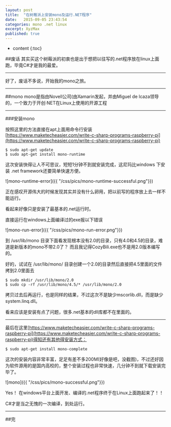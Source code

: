 ```yaml
---
layout: post
title:  "在树莓派上安装mono及运行.NET程序"
date:   2015-09-05 23:43:54
categories: mono .net linux
excerpt: XyzMax 
published: true
---
```


* content
{:toc}

##废话
其实买这个树莓派的初衷也是出于想把以往写的.net程序放在linux上面跑，毕竟C#才是我的最爱。

---

好了，废话不多说，开始我的mono之旅。


---

##mono
mono是指由Novell公司(由Xamarin发起，并由Miguel de lcaza领导的，一个致力于开创·NET在Linux上使用的开源工程


---

###安装mono

按照这里的方法直接在apt上面用命令行安装[https://www.maketecheasier.com/write-c-sharp-programs-raspberry-pi](https://www.maketecheasier.com/write-c-sharp-programs-raspberry-pi)

	$ sudo apt-get update
	$ sudo apt-get install mono-runtime

这次安装快得让人不可思议，短短1分钟不到就安装完成，这尼玛比windows 下安装 .net framework还要简单快速方便。

![mono-runtime-error]({{ "/css/pics/mono-runtime-successful.png"}})

正在感叹开源伟大的时候发现其实并没有什么卵用，把以前写的程序放上去一样不能运行。

看起来好像只是安装了最基本的.net运行时。

直接运行在windows上面编译过的exe报以下错误

![mono-run-error]({{ "/css/pics/mono-run-error.png"}})

到 /usr/lib/mono 目录下面看发现根本没有2.0的目录，只有4.0和4.5的目录，难道是新版本的mono不带2.0了？ 而且我记得CozyBili.exe也不是用2.0版本编写的。

好的，试试在 /usr/lib/mono/ 目录创建一个2.0的目录然后直接把4.5里面的文件拷到2.0里面去

	$ sudo mkdir /usr/lib/mono/2.0
	$ sudo cp -rf /usr/lib/mono/4.5/* /usr/lib/mono/2.0

拷贝过去后再运行，也是同样的结果，不过这次不是缺少mscorlib.dll，而是缺少system.linq.dll。

看来应该是安装有点了问题，很多.net基本的dll库都不在里面的。

---

最后在这里[https://www.maketecheasier.com/write-c-sharp-programs-raspberry-pi](https://www.maketecheasier.com/write-c-sharp-programs-raspberry-pi)得知还有其他得安装方式：

	$ sudo apt-get install mono-complete

这次的安装内容非常丰富，足足有差不多200M(好像是吧，没截图)，不过还好因为软件源用的是国内高校的，整个安装过程也非常快速，几分钟不到就下载安装完毕了。

![mono]({{ "/css/pics/mono-successful.png"}})

Yes！   在windows平台上面开发、编译的.net程序终于在Linux上面跑起来了！！


C#才是当之无愧的一次编译，到处运行。


---

##完
